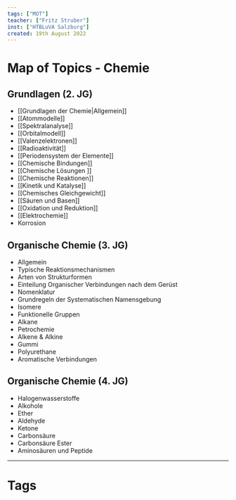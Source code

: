```yaml
---
tags: ["MOT"]
teacher: ["Fritz Struber"]
inst: ["HTBLuVA Salzburg"]
created: 19th August 2022
---
```

# Map of Topics - Chemie
## Grundlagen (2. JG)
 - [[Grundlagen  der Chemie|Allgemein]]
 - [[Atommodelle]]
 - [[Spektralanalyse]]
 - [[Orbitalmodell]]
 - [[Valenzelektronen]]
 - [[Radioaktivität]]
 - [[Periodensystem der Elemente]]
 - [[Chemische Bindungen]]
 - [[Chemische Lösungen ]]
 - [[Chemische Reaktionen]]
 - [[Kinetik und Katalyse]]
 - [[Chemisches Gleichgewicht]]
 - [[Säuren und Basen]]
 - [[Oxidation und Reduktion]]
 - [[Elektrochemie]]
 - Korrosion

## Organische Chemie (3. JG)
 - Allgemein
 - Typische Reaktionsmechanismen
 - Arten von Strukturformen
 - Einteilung Organischer Verbindungen nach dem Gerüst
 - Nomenklatur
 - Grundregeln der Systematischen Namensgebung
 - Isomere
 - Funktionelle Gruppen
 - Alkane
 - Petrochemie
 - Alkene & Alkine
 - Gummi
 - Polyurethane
 - Aromatische Verbindungen

## Organische Chemie (4. JG)
 - Halogenwasserstoffe
 - Alkohole
 - Ether
 - Aldehyde
 - Ketone
 - Carbonsäure
 - Carbonsäure Ester
 - Aminosäuren und Peptide

---
# Tags